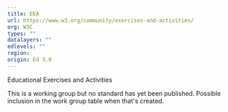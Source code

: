 ```yaml
---
title: EEA
url: https://www.w3.org/community/exercises-and-activities/
org: W3C
types: ""
datalayers: ""
edlevels: ""
region:
origin: Ed 3.0
---
```

Educational Exercises and Activities

This is a working group but no standard has yet been published. Possible inclusion in the work group table when that's created.

